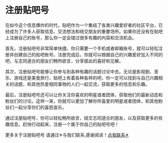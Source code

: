 # 注册贴吧号

在如今这个信息爆炸的时代，贴吧作为一个集结了各类兴趣爱好者的社区平台，已经成为了许多人获取信息、交流想法和结交朋友的重要场所。如果你还没有在贴吧上注册自己的账号，那么你一定会错过很多有趣的内容和交流机会。

首先，注册贴吧号非常简单快捷。你只需要一个手机或者邮箱账号，就可以轻松注册并创建自己的贴吧账号。注册完成后，你就可以根据自己的兴趣爱好加入不同的吧，与志同道合的朋友们畅所欲言，分享彼此的喜好和见解。

其次，注册贴吧号能够让你参与到各种有趣的话题讨论中去。无论是影视剧、音乐、游戏还是美食旅行，贴吧上有着各种各样的吧，你一定可以找到与自己兴趣相关的话题，和其他热爱相同事物的人们一起交流，获取更多的信息和乐趣。

最后，注册贴吧号还可以让你关注你喜欢的明星或者团体，获取他们的最新动态和粉丝们的讨论。这样一来，你就可以更加了解你所喜爱的明星或者团体，和其他粉丝们一起分享你们的喜怒哀乐。

通过注册贴吧号，你可以轻松畅所欲言，结交志同道合的朋友，以及获取更多的有趣信息。赶快行动起来，注册一个属于你自己的贴吧号吧！

更多关于注册贴吧号 请通过✈与我们联系,感谢阅读！[点我联系✈](https://cn.G208.com)